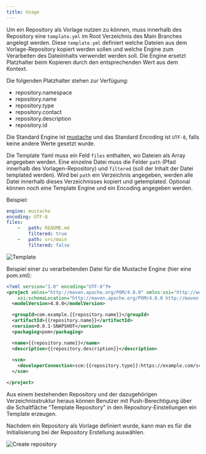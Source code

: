 ```yaml
---
title: Usage
---
```

Um ein Repository als Vorlage nutzen zu können, muss innerhalb des Repository eine `template.yml` 
im Root Verzeichnis des Main Branches angelegt werden. Diese `template.yml` definiert welche Dateien 
aus dem Vorlage-Repository kopiert werden sollen und welche Engine zum Verarbeiten des Dateiinhalts verwendet werden soll.
Die Engine ersetzt Platzhalter beim Kopieren durch den entsprechenden Wert aus dem Kontext.

Die folgenden Platzhalter stehen zur Verfügung:
- repository.namespace
- repository.name
- repository.type
- repository.contact
- repository.description
- repository.id

Die Standard Engine ist [mustache](https://mustache.github.io/) und das Standard Encoding ist `UTF-8`, 
falls keine andere Werte gesetzt wurde.

Die Template Yaml muss ein Feld `files` enthalten, wo Dateien als Array angegeben werden.
Eine einzelne Datei muss die Felder `path` (Pfad innerhalb des Vorlagen-Repository) 
und `filtered` (soll der Inhalt der Datei templated werden). Wird bei `path` ein Verzeichnis angegeben, 
werden alle Datei innerhalb dieses Verzeichnisses kopiert und getemplated.
Optional können noch eine Template Engine und ein Encoding angegeben werden.

Beispiel:
```yaml 
engine: mustache
encoding: UTF-8
files: 
    -   path: README.md
        filtered: true
    -   path: src/main
        filtered: false
```

![Template](assets/template.png)

Beispiel einer zu verarbeitenden Datei für die Mustache Engine (hier eine pom.xml):
```xml
<?xml version="1.0" encoding="UTF-8"?>
<project xmlns="http://maven.apache.org/POM/4.0.0" xmlns:xsi="http://www.w3.org/2001/XMLSchema-instance"
	xsi:schemaLocation="http://maven.apache.org/POM/4.0.0 http://maven.apache.org/xsd/maven-4.0.0.xsd">
  <modelVersion>4.0.0</modelVersion>

  <groupId>com.example.{{repository.name}}</groupId>
  <artifactId>{{repository.name}}</artifactId>
  <version>0.0.1-SNAPSHOT</version>
  <packaging>pom</packaging>

  <name>{{repository.name}}</name>
  <description>{{repository.description}}</description>
    
  <scm>
    <developerConnection>scm:{{repository.type}}:https://example.com/scm/repo/projects/{{repository.name}}</developerConnection>
  </scm>

</project>
```

Aus einem bestehenden Repository und der dazugehörigen Verzeichnisstruktur heraus können Benutzer mit Push-Berechtigung über die Schaltfläche "Template Repository" in den Repository-Einstellungen ein Template erzeugen. 

Nachdem ein Repository als Vorlage definiert wurde, kann man es für die Initialisierung bei der Repository Erstellung auswählen.

![Create repository](assets/create-repo.png)
